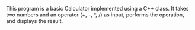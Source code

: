 This program is a basic Calculator implemented using a C++ class.
It takes two numbers and an operator (+, -, *, /) as input, performs the operation, and displays the result. 
